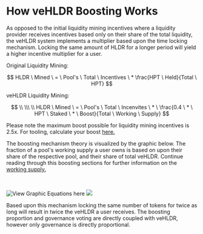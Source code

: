 # How veHLDR Boosting Works

As opposed to the initial liquidity mining incentives where a liquidity provider receives incentives based only on their share of the total liquidity, the veHLDR system implements a multiplier based upon the time locking mechanism. Locking the same amount of HLDR for a longer period will yield a higher incentive multiplier for a user.

Original Liquidity Mining:

$$
HLDR \ Mined \ = \ Pool's \ Total \ Incentives \ * \frac{HPT \ Held}{Total \ HPT}
$$

veHLDR Liquidity Mining:

$$
\\ \\\ \\ HLDR \ Mined \ = \ Pool's \ Total \ Incenvites \ * \ \frac{0.4 \ * \ HPT \ Staked \ * \ Boost}{Total \ Working \ Supply}
$$

Please note the maximum boost possible for liquidity mining incentives is 2.5x. For tooling, calculate your boost [here.](https://balancer.tools/boost)

The boosting mechanism theory is visualized by the graphic below. The fraction of a pool's working supply a user owns is based on upon their share of the respective pool, and their share of total veHLDR. Continue reading through this boosting sections for further information on the [working supply.](working-supply.md)

​

![View Graphic Equations here](<../../../../.gitbook/assets/Boosting graphic.gif>) ![](<../../../../.gitbook/assets/Boosting graphic legend.png>)

Based upon this mechanism locking the same number of tokens for twice as long will result in twice the veHLDR a user receives. The boosting proportion and governance voting are directly coupled with veHLDR, however only governance is directly proportional.
